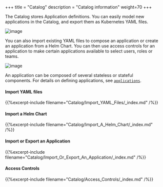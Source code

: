 +++
title = "Catalog"
description = "Catalog information"
weight=70
+++

The Catalog stores Application definitions. You can easily model new
applications in the Catalog, and export them as Kubernetes YAML files.

![image](/images/concepts-catalog.png)

You can also import existing YAML files to compose an application or
create an application from a Helm Chart. You can then use access
controls for an application to make certain applications available to
select users, roles or teams.

![image](/images/catalog-applications.png)

An application can be composed of several stateless or stateful
components. For details on defining applications, see
[`applications`](/applications/#applications).

#### Import YAML files
{{%excerpt-include filename="Catalog/Import_YAML_Files/_index.md" /%}}

#### Import a Helm Chart
{{%excerpt-include filename="Catalog/Import_A_Helm_Chart/_index.md" /%}}

#### Import or Export an Application
{{%excerpt-include filename="Catalog/Import_Or_Export_An_Application/_index.md" /%}}

#### Access Controls
{{%excerpt-include filename="Catalog/Access_Controls/_index.md" /%}}
